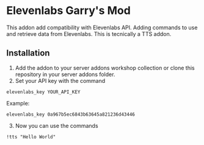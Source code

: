 # Elevenlabs Garry's Mod

This addon add compatibility with Elevenlabs API.
Adding commands to use and retrieve data from Elevenlabs. This is tecnically a TTS addon.

## Installation

1. Add the addon to your server addons workshop collection or clone this repository in your server addons folder.
2. Set your API key with the command

```
elevenlabs_key YOUR_API_KEY
```

Example:
    
```
elevenlabs_key 0a967b5ec6843b63645a821236d43446
```

3. Now you can use the commands

```
!tts "Hello World"
```
